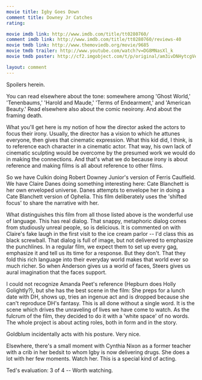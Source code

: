 ```yaml
---
movie title: Igby Goes Down
comment title: Downey Jr Catches
rating: 

movie imdb link: http://www.imdb.com/title/tt0280760/
comment imdb link: http://www.imdb.com/title/tt0280760/reviews-40
movie tmdb link: http://www.themoviedb.org/movie/9685
movie tmdb trailer: http://www.youtube.com/watch?v=DG8MNasXl_k
movie tmdb poster: http://cf2.imgobject.com/t/p/original/am3ivDNHytcgVeCOVFiCaKgJ8Sb.jpg

layout: comment
---
```


Spoilers herein.

You can read elsewhere about the tone: somewhere among 'Ghost World,' 'Tenenbaums,' 'Harold and Maude,' 'Terms of Endearment,' and 'American Beauty.' Read elsewhere also about the comic neoirony. And about the framing death.

What you'll get here is my notion of how the director asked the actors to focus their irony. Usually, the director has a vision to which he attunes everyone, then gives that cinematic expression. What this kid did, I think, is to reference each character in a cinematic actor. That way, his own lack of cinematic sculpting would be overcome by the presumed work we would do in making the connections. And that's what we do because irony is about reference and making films is all about reference to other films.

So we have Culkin doing Robert Downey Junior's version of Ferris Caulfield. We have Claire Danes doing something interesting here: Cate Blanchett is her own enveloped universe. Danes attempts to envelope her in doing a Cate Blanchett version of Ophelia. This film deliberately uses the 'shifted focus' to share the narrative with her.

What distinguishes this film from all those listed above is the wonderful use of language. This has real dialog. That snappy, metaphoric dialog comes from studiously unreal people, so is delicious. It is commented on with Claire's fake laugh in the first  visit to the ice cream parlor -- I'd class this as black screwball. That dialog is full of image, but not delivered to emphasize the punchlines. In a regular film, we expect them to set up every gag, emphasize it and tell us its time for a response. But they don't. That they fold this rich language into their everyday world makes that world ever so much richer. So when Anderson gives us a world of faces, Steers gives us aural imagination that the faces support.

I could not recognize Amanda Peet's reference (Hepburn does Holly Golightly?), but she has the best scene in the film: She preps for a lunch date with DH, shows up, tries an ingenue act and is dropped because she can't reproduce DH's fantasy. This is all done without a single word. It is the scene which drives the unraveling of lives we have come to watch. As the fulcrum of the film, they decided to do it with a 'white space' of no words. The whole project is about acting roles, both in form and in the story.

Goldblum incidentally acts with his posture. Very nice.

Elsewhere, there's a small moment with Cynthia Nixon as a former teacher with a crib in her bedsit to whom Igby is now delivering drugs. She does a lot with her few moments. Watch her. This is a special kind of acting.

Ted's evaluation: 3 of 4 -- Worth watching.